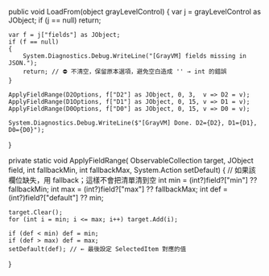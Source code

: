 public void LoadFrom(object grayLevelControl)
{
    var j = grayLevelControl as JObject;
    if (j == null) return;

    var f = j["fields"] as JObject;
    if (f == null)
    {
        System.Diagnostics.Debug.WriteLine("[GrayVM] fields missing in JSON.");
        return; // ⛔ 不清空，保留原本選項，避免空白造成 '' → int 的錯誤
    }

    ApplyFieldRange(D2Options, f["D2"] as JObject, 0, 3,  v => D2 = v);
    ApplyFieldRange(D1Options, f["D1"] as JObject, 0, 15, v => D1 = v);
    ApplyFieldRange(D0Options, f["D0"] as JObject, 0, 15, v => D0 = v);

    System.Diagnostics.Debug.WriteLine($"[GrayVM] Done. D2={D2}, D1={D1}, D0={D0}");
}

private static void ApplyFieldRange(
    ObservableCollection<int> target,
    JObject field,
    int fallbackMin, int fallbackMax,
    System.Action<int> setDefault)
{
    // 如果該欄位缺失，用 fallback；這樣不會把清單清到空
    int min = (int?)field?["min"] ?? fallbackMin;
    int max = (int?)field?["max"] ?? fallbackMax;
    int def = (int?)field?["default"] ?? min;

    target.Clear();
    for (int i = min; i <= max; i++) target.Add(i);

    if (def < min) def = min;
    if (def > max) def = max;
    setDefault(def); // ← 最後設定 SelectedItem 對應的值
}